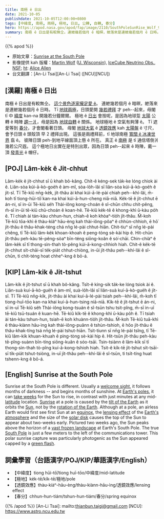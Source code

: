 ```yaml
---
title: 南極 ê 日出
date: 2021-10-05
publishdate: 2021-10-05T12:00:00+0800
tags: [中緯度, 南極, 兩極, 極地, 日出, 公轉, 自轉, 春分]
hero: https://apod.nasa.gov/apod/fap/image/2110/SouthPoleSunRise_Wolf_960.jpg
summary: 南極 ê 日出是有較無仝。連紲幾若個月 ê 暗暝，紲落來是連紲幾若個月 ê 日時。這个極地日出 peh--起來 ê 時陣，戴一頂發青光 ê 帽仔。
---
```


{{% apod %}}

- 原始文章：[Sunrise at the South Pole](https://apod.nasa.gov/apod/ap211005.html)
- 影像提供 kah 版權：[Martin Wolf](https://icecube.wisc.edu/news/life-at-the-pole/2020/11/meet-icecube-2020-2021-winterovers-josh-and-martin/) ([U. Wisconsin](https://icecube.wisc.edu/)), [IceCube Neutrino Obs.](https://icecube.wisc.edu/about-us/overview/), [NSF](https://www.nsf.gov/); [ht](https://en.wikipedia.org/wiki/Hat_tip): [Alice Allen](http://ascl.net/wordpress/about-ascl/people/alice_allen/)
- 台文翻譯：[An-Li Tsai][An-Li Tsai] ([NCU][NCU])

## [漢羅] 南極 ê 日出
南極 ê 日出是有較無仝。
[這个景色逐家攏足愛 ê][welcome sight]。
連紲幾若個月 ê 暗暝，紲落來是連紲幾若個月 ê 日時。
Tī [地球兩極][Earth's poles]，日頭愛開 [幾若禮拜][take weeks] 才 peh--起來，毋閣 tī 中 [緯度][latitude] kan-na 開幾若分鐘爾爾。
極地 ê [日出][Sunrise] 會按呢，是因為地球踅 [太陽][Sun] 公轉 ê 時陣 [趨一爿][tilt of the Earth]，毋是因為 [地球自轉][rotation of the Earth] ê 關係。
地球極地 ê 空氣有夠薄 ê。
Tī 遮愛等到 [春分][equinox]，才會閣看著日頭。
毋閣 [地球大氣][Earth's atmosphere] ê [透鏡效應][lensing effect] kah [太陽盤][solar disk] ê 寸尺，會予日頭 ê 頭殼頂 早 2 禮拜出現。
這張是兩禮拜前，tī 地球南極 [寬闊 ê 冰凍世界][vast frozen landscape] 翕 ê。
彼陣日頭 peh-到地平線面頂上懸 ê 所在。
真正 ê [南極][South Pole] 是 tī 通信塔倒爿幾若公尺遐。
這个極地日出實在是特別出眾，因為日頭 peh--起來 ê 時陣，戴一頂 [發青光][green flash] ê 帽仔。

## [POJ] Lâm-ke̍k ê Ji̍t-chhut
Lâm-ke̍k ê ji̍t-chhut sī ū khah bô-kâng.
Chi̍t-ê kéng-sek ta̍k-ke lóng chiok ài ê.
Liân-sòa kúi-ā-kò-goe̍h ê àm-mî, sòa-lo̍h-lâi sī liân-sòa kúi-ā-kò-goe̍h ê ji̍t-sî.
Tī Tē-kiû nn̄g-ke̍k, ji̍t-thâu ài khai kúi-ā-lé-pài chiah peh--khí-lâi, m̄-koh tī tiong-hūi-tō͘ kan-na khai kúi-ā-hun-cheng niā-niā.
Ke̍k-tē ê ji̍t-chhut ē án-ni, sī in-ūi Tē-kiû se̍h Thài-iông kong-choán ê sî-chūn chhu chit-pêng, m̄-sī in-ūi tē-kiû chū-choán ê koan-hē.
Tē-kiû ke̍k-tē ê khong-khì ū-kàu po̍h ê.
Tī chiah ài tán-kàu chhun-hun, chiah-ē koh khòaⁿ-tio̍h ji̍t-thâu.
M̄-koh Tē-kiû tōa-khì ê thàu-kiàⁿ hāu-èng kah thài-iông-pôaⁿ ê chhùn-chhioh, ē hō͘ ji̍t-thâu ê thâu-khak-téng chá nn̄g lé-pài chhut-hiān.
Chit-tiuⁿ sī nn̄g lé-pài chêng, tī Tē-kiû lâm-ke̍k khoan-khoah ê peng-tòng sè-kài hip ê.
Hit-chūn ji̍t-thâu peh-kàu tē-pêng-sòaⁿ bīn-téng siōng-koân ê só͘-chāi.
Chin-chiàⁿ ê lâm-ke̍k sī tī thong-sìn-thah tò-pêng kúi-ā-kong-chhioh hiah.
Chit-ê ke̍k-tē ji̍t-chhut si̍t-chāi-sī te̍k-pia̍t chhut-chiòng, in-ūi ji̍t-thâu peh--khí-lâi ê sî-chūn, tì chi̍t-téng hoat chheⁿ-kng ê bō-á.

## [KIP] Lâm-ki̍k ê Ji̍t-tshut
Lâm-ki̍k ê ji̍t-tshut sī ū khah bô-kâng.
Tsi̍t-ê kíng-sik ta̍k-ke lóng tsiok ài ê.
Liân-suà kuí-ā-kò-gue̍h ê àm-mî, suà-lo̍h-lâi sī liân-suà kuí-ā-kò-gue̍h ê ji̍t-sî.
Tī Tē-kiû nn̄g-ki̍k, ji̍t-thâu ài khai kuí-ā-lé-pài tsiah peh--khí-lâi, m̄-koh tī tiong-huī-tōo kan-na khai kuí-ā-hun-tsing niā-niā.
Ki̍k-tē ê ji̍t-tshut ē án-ni, sī in-uī Tē-kiû se̍h Thài-iông kong-tsuán ê sî-tsūn tshu tsit-pîng, m̄-sī in-uī tē-kiû tsū-tsuán ê kuan-hē.
Tē-kiû ki̍k-tē ê khong-khì ū-kàu po̍h ê.
Tī tsiah ài tán-kàu tshun-hun, tsiah-ē koh khuànn-tio̍h ji̍t-thâu.
M̄-koh Tē-kiû tuā-khì ê thàu-kiànn hāu-ìng kah thài-iông-puânn ê tshùn-tshioh, ē hōo ji̍t-thâu ê thâu-khak-tíng tsá nn̄g lé-pài tshut-hiān.
Tsit-tiunn sī nn̄g lé-pài tsîng, tī Tē-kiû lâm-ki̍k khuan-khuah ê ping-tòng sè-kài hip ê.
Hit-tsūn ji̍t-thâu peh-kàu tē-pîng-suànn bīn-tíng siōng-kuân ê sóo-tsāi.
Tsin-tsiànn ê lâm-ki̍k sī tī thong-sìn-thah tò-pîng kuí-ā-kong-tshioh hiah.
Tsit-ê ki̍k-tē ji̍t-tshut si̍t-tsāi-sī ti̍k-pia̍t tshut-tsiòng, in-uī ji̍t-thâu peh--khí-lâi ê sî-tsūn, tì tsi̍t-tíng huat tshenn-kng ê bō-á.

## [English] Sunrise at the South Pole
Sunrise at the South Pole is different.
Usually a [welcome sight][welcome sight], it follows months of darkness -- and begins months of sunshine.
At [Earth's poles][Earth's poles], it can [take weeks][take weeks] for the Sun to rise, in contrast with just minutes at any mid-[latitude][latitude] location.
[Sunrise][Sunrise] at a pole is caused by the [tilt of the Earth][tilt of the Earth] as it orbits the [Sun][Sun], not by the [rotation of the Earth][rotation of the Earth].
Although at a pole, an airless Earth would first see first Sun at an [equinox][equinox], the [lensing effect][lensing effect] of the [Earth's atmosphere][Earth's atmosphere] and the size of the [solar disk][solar disk] causes the top of the Sun to appear about two-weeks early.
Pictured two weeks ago, the Sun peaks above the horizon of a [vast frozen landscape][vast frozen landscape] at Earth's South Pole.
The true [South Pole][South Pole] is just a few meters to the left of the communications tower.
This polar sunrise capture was particularly photogenic as the Sun appeared capped by a [green flash][green flash].

## 詞彙學習（台語漢字/POJ/KIP/華語漢字/English）
- 【中緯度】tiong hūi-tō͘/tiong huī-tōo/中緯度/mid-latitude
- 【極地】ke̍k-tē/ki̍k-tē/極地/pole
- 【透鏡效應】thàu-kiàⁿ-hāu-èng/thàu-kiànn-hāu-ìng/透鏡效應/lensing effect
- 【春分】chhun-hun-tiám/tshun-hun-tiám/春分/spring equinox

{{% /apod %}}
[An-Li Tsai]: mailto:thianbun.taigi@gmail.com
[NCU]: https://www.astro.ncu.edu.tw

[welcome sight]:https://m.media-amazon.com/images/I/51ZjBEW+qNL._AC_.jpg
[Earth's poles]:https://sealevel.jpl.nasa.gov/internal_resources/264/
[take weeks]:https://www.nasa.gov/analogs/nsf/sunrise_sunset
[latitude]:https://en.wikipedia.org/wiki/Latitude
[Sunrise]:https://youtu.be/Xi4MaJKd1gA
[tilt of the Earth]:https://pwg.gsfc.nasa.gov/stargaze/Sfigs/Stilt.gif
[Sun]:https://solarsystem.nasa.gov/solar-system/sun/overview/
[rotation of the Earth]:https://youtu.be/LUW51lvIFjg
[equinox]:https://en.wikipedia.org/wiki/Equinox
[lensing effect]:https://www.quora.com/Why-can-the-sun-be-seen-for-a-few-minutes-before-it-rises-above-the-horizon
[Earth's atmosphere]:https://www.nasa.gov/mission_pages/sunearth/science/atmosphere-layers2.html
[solar disk]:https://apod.nasa.gov/apod/ap040623.html
[vast frozen landscape]:https://apod.nasa.gov/apod/ap111211.html
[South Pole]:https://en.wikipedia.org/wiki/South_Pole
[green flash]:https://apod.nasa.gov/apod/ap140604.html
